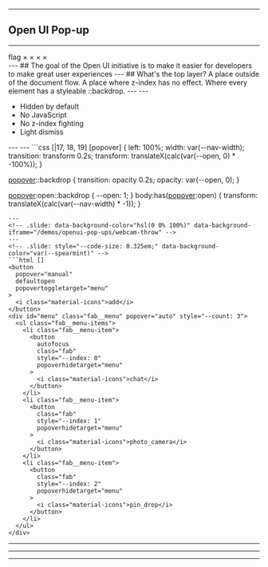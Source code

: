 <!-- .slide: data-background-video="/shared/video/pop-up-stack.mp4" data-background-video-loop="true" data-background-video-muted="true" data-background-video-size="cover" -->
---
<!-- .slide: class="title-slide title-slide--top" data-background-color="var(--spearmint)" -->

## Open UI Pop-up

---
<!-- .slide: data-background-color="var(--white)" -->
<div class="support-grid">
  <span class="browser-logo" data-browser="canary"></span>
  <span class="browser-logo" data-browser="chrome"></span>
  <span class="browser-logo" data-browser="edge"></span>
  <span class="browser-logo" data-browser="safari"></span>
  <span class="browser-logo" data-browser="firefox"></span>
  <span class="browser-version" data-supported>
    <span class="material-symbols-outlined">
      flag
    </span>
  </span>
  <span class="browser-version">&times;</span>
  <span class="browser-version">&times;</span>
  <span class="browser-version">&times;</span>
  <span class="browser-version">&times;</span>
</div>
---
<!-- .slide: class="title-slide title-slide--top" data-background-color="var(--black)" -->
## The goal of the <span style="color: var(--citric);">Open UI</span> initiative is to make it <span style="color: var(--blueberry)">easier</span> for developers to make <span style="color: var(--fuschia);">great user experiences</span>
---
<!-- .slide: class="title-slide title-slide--bottom" data-background-image="/shared/images/king.jpg" data-background-opacity="0.4" -->
## What's the top layer? A place outside of the <span style="background-color: var(--cinnabar);">document</span> flow. A place where <span style="background-color: var(--chateau);">z-index</span> has no effect. Where every element has a styleable <span style="background-color: var(--selective);">::backdrop</span>.
---
<!-- .slide: data-background-color="hsl(0 0% 100%)" data-background-iframe="/demos/openui-pop-ups/with-backdrop" -->
---
<!-- .slide: data-background-color="var(--white)" -->
<ul class="bullets">
  <li>Hidden by default</li>
  <li>No JavaScript</li>
  <li>No z-index fighting</li>
  <li>Light dismiss</li>
</ul>
---
<!-- .slide: data-background-color="var(--white)" data-background-iframe="/demos/openui-pop-ups/nav-drawer" -->
---
<!-- .slide: data-background-color="var(--citric)" -->
```css [|17, 18, 19]
[popover] {
  left: 100%;
  width: var(--nav-width);
  transition: transform 0.2s;
  transform: translateX(calc(var(--open, 0) * -100%));
}

[popover]::backdrop {
  transition: opacity 0.2s;
  opacity: var(--open, 0);
}

[popover]:open,
[popover]:open::backdrop {
  --open: 1;
}
body:has([popover]:open) {
  transform: translateX(calc(var(--nav-width) * -1));
}
```
---
<!-- .slide: data-background-color="hsl(0 0% 100%)" data-background-iframe="/demos/openui-pop-ups/webcam-throw" -->
---
<!-- .slide: style="--code-size: 0.325em;" data-background-color="var(--spearmint)" -->
```html []
<button
  popover="manual"
  defaultopen
  popovertoggletarget="menu"
>
  <i class="material-icons">add</i>
</button>
<div id="menu" class="fab__menu" popover="auto" style="--count: 3">
  <ul class="fab__menu-items">
    <li class="fab__menu-item">
      <button
        autofocus
        class="fab"
        style="--index: 0"
        popoverhidetarget="menu"
      >
        <i class="material-icons">chat</i>
      </button>
    </li>
    <li class="fab__menu-item">
      <button
        class="fab"
        style="--index: 1"
        popoverhidetarget="menu"
      >
        <i class="material-icons">photo_camera</i>
      </button>
    </li>
    <li class="fab__menu-item">
      <button
        class="fab"
        style="--index: 2"
        popoverhidetarget="menu"
      >
        <i class="material-icons">pin_drop</i>
      </button>
    </li>
  </ul>
</div>
```
---
<!-- .slide: data-background-color="hsl(0 0% 100%)" data-background-iframe="/demos/openui-pop-ups/poppers-outro" -->
---
<!-- .slide: data-background-color="hsl(0 0% 100%)" data-background-iframe="/demos/openui-pop-ups/error-heaven" -->
---
<!-- End Section
